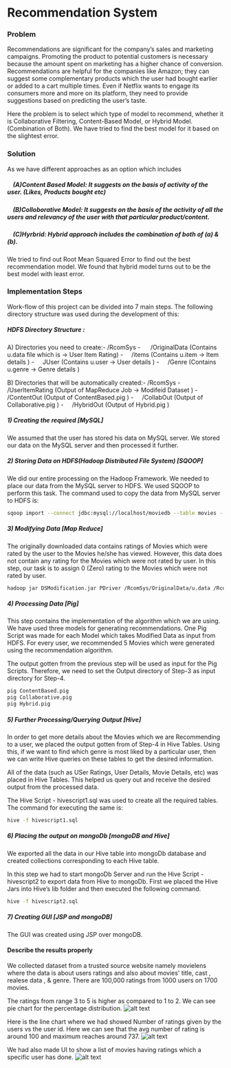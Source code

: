 # Recommendation System
### Problem

Recommendations are significant for the company’s sales and marketing campaigns. Promoting the product to potential customers is necessary because the amount spent on marketing has a higher chance of conversion. Recommendations are helpful for the companies like Amazon; they can suggest some complementary products which the user had bought earlier or added to a cart multiple times. Even if Netflix wants to engage its consumers more and more on its platform, they need to provide suggestions based on predicting the user’s taste.

Here the problem is to select which type of model to recommend, whether it is Collaborative Filtering, Content-Based Model, or Hybrid Model. (Combination of Both). We have tried to find the best model for it based on the slightest error.


### Solution
As we have different approaches as an option which includes 
#####  &nbsp;&nbsp;&nbsp; (A)Content Based Model: It suggests on the basis of activity of the user. (Likes, Products bought etc)
#####  &nbsp;&nbsp;&nbsp; (B)Colloborative Model: It suggests on the basis of the activity of all the users and relevancy of the user with that particular product/content.
#####  &nbsp;&nbsp;&nbsp; (C)Hyrbrid: Hybrid approach includes the combination of both of (a) & (b). 

We tried to find out Root Mean Squared Error to find out the best recommendation model. We found that hybrid model turns out to be the best model with least error.

### Implementation Steps
Work-flow of this project can be divided into 7 main steps. The following directory structure was used during the development of this: 

##### HDFS Directory Structure :

A) Directories you need to create:-
/RcomSys
\- &nbsp;&nbsp;&nbsp;&nbsp; /OriginalData (Contains u.data file which is -> User Item Rating)
\- &nbsp;&nbsp;&nbsp; /items (Contains u.item -> Item details )
\- &nbsp;&nbsp;&nbsp; JUser (Contains u.user -> User details )
\- &nbsp;&nbsp;&nbsp; /Genre (Contains u.genre -> Genre details )

B) Directories that will be automatically created:-
/RcomSys
\- &nbsp;&nbsp;&nbsp; /UserltemRating (Output of MapReduce Job -> Modifeid Dataset )
\- &nbsp;&nbsp;&nbsp; /ContentOut (Output of ContentBased.pig )
\- &nbsp;&nbsp;&nbsp; /CollabOut (Output of Collaborative.pig )
\- &nbsp;&nbsp;&nbsp; /HybridOut (Output of Hybrid.pig )

##### 1) Creating the required [MySQL]
We assumed that the user has stored his data on MySQL server. We stored our data on the MySQL server and then processed it further. 

##### 2) Storing Data on HDFS(Hadoop Distributed File System) [SQOOP]
We did our entire processing on the Hadoop Framework. We needed to place our data from the MySQL server to HDFS. We used SQOOP to perform this task. The command used to copy the data from MySQL server to HDFS is:
```sh
sqoop import --connect jdbc:mysql://localhost/moviedb --table movies --m 1 --fields-terminated-by '\t' --target-dir /RcomSys/OriginalData;
```

##### 3) Modifying Data [Map Reduce]

The originally downloaded data contains ratings of Movies which were rated by the user to the Movies he/she has viewed. However, this data does not contain any rating for the Movies which were not rated by user. In this step, our task is to assign 0 (Zero) rating to the Movies which were not rated by user.

```sh
hadoop jar DSModification.jar PDriver /RcomSys/OriginalData/u.data /RcomSys/UserltemRating
```
##### 4) Processing Data [Pig]

This step contains the implementation of the algorithm which we are using. We have used three models for generating recommendations. One Pig Script was made for each Model which takes Modified Data as input from HDFS. For every user, we recommended 5 Movies which were generated using the recommendation algorithm.

The output gotten frrom the previous step will be used as input for the Pig Scripts. Therefore, we need to set the Output directory of Step-3 as input directory for Step-4.

```sh
pig ContentBased.pig
pig Collaborative.pig
pig Hybrid.pig
```

##### 5) Further Processing/Querying Output [Hive]

In order to get more details about the Movies which we are Recommending to a user, we placed the output gotten from of Step-4 in Hive Tables. Using this, if we want to find which genre is most liked by a particular user, then we can write Hive queries on these tables to get the desired information.

All of the data (such as USer Ratings, User Details, Movie Details, etc) was placed in Hive Tables. This helped us query out and receive the desired output from the processed data.

The Hive Script - hivescript1.sql was used to create all the required tables. The command for executing the same is:
```sh
hive -f hivescript1.sql
```
##### 6) Placing the output on mongoDb [mongoDB and Hive]
We exported all the data in our Hive table into mongoDb database and created collections corresponding to each Hive table.

In this step we had to start mongoDb Server and run the Hive Script - hivescript2 to export data from Hive to mongoDb. First we placed the Hive Jars into Hive’s lib folder and then executed the following command.
```sh
hive -f hivescript2.sql
```

##### 7) Creating GUI [JSP and mongoDB]

The GUI was created using JSP over mongoDB.




#### Describe the results properly
We collected dataset from a trusted source website namely movielens where the data is about users ratings and also about movies' title, cast , realese data , & genre. There are 100,000 ratings from 1000 users on 1700 movies.


The ratings from range 3 to 5 is higher as compared to 1 to 2. We can see pie chart for the percentage distribution.
![alt text](https://github.com/[Poojan987]/[RecommendationSystem]/blob/[master]/img/pieChart.png?raw=true)


Here is the line chart where we had showed Number of ratings given by the users vs the user id. Here we can see that the avg number of rating is around 100 and maximum reaches around 737.
![alt text](https://github.com/[Poojan987]/[RecommendationSystem]/blob/[master]/img/lineChart.png?raw=true)

We had also made UI to show a list of movies having ratings which a specific user has done.
![alt text](https://github.com/[Poojan987]/[RecommendationSystem]/blob/[master]/img/ui.png?raw=true)